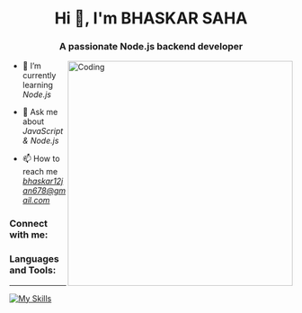 <!--
**bsaha12/bsaha12** is a ✨ _special_ ✨ repository because its `README.md` (this file) appears on your GitHub profile.
### Hi there 👋
Here are some ideas to get you started:

- 🔭 I’m currently working on ...
- 🌱 I’m currently learning ...
- 👯 I’m looking to collaborate on ...
- 🤔 I’m looking for help with ...
- 💬 Ask me about ...
- 📫 How to reach me: ...
- 😄 Pronouns: ...
- ⚡ Fun fact: ...
-->
<h1 align="center">Hi 👋, I'm BHASKAR SAHA</h1>
<h3 align="center">A passionate Node.js backend developer</h3>
<img align="right" alt="Coding" width="400" src="https://media.tenor.com/2nKSTDDekOgAAAAC/coding-kira.gif">

- 🌱 I’m currently learning *Node.js*
- 💬 Ask me about *JavaScript & Node.js*

- 📫 How to reach me *bhaskar12jan678@gmail.com*

<h3 align="left">Connect with me:</h3>
<p align="left">
<a href="https://www.linkedin.com/in/bhaskar-saha-13a671146/" target="blank"></a>
</p>

<h3 align="left">Languages and Tools:</h3>

<hr/>

[![My Skills](https://skillicons.dev/icons?i=java,html,CSS,js,node.js,express.js,MongoDB,MySQL,redis,github,postman&theme=light)](https://skillicons.dev)
